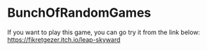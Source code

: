 # BunchOfRandomGames

If you want to play this game, you can go try it from the link below: 
https://fikretgezer.itch.io/leap-skyward
